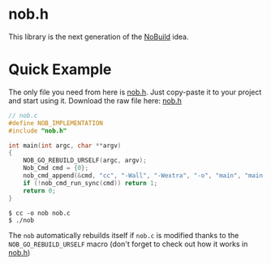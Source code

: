 # nob.h

This library is the next generation of the [NoBuild](https://github.com/tsoding/nobuild) idea.

# Quick Example

The only file you need from here is [nob.h](./nob.h). Just copy-paste it to your project and start using it.
Download the raw file here: [nob.h](https://raw.githubusercontent.com/tsoding/nob.h/refs/heads/main/nob.h)

```c
// nob.c
#define NOB_IMPLEMENTATION
#include "nob.h"

int main(int argc, char **argv)
{
    NOB_GO_REBUILD_URSELF(argc, argv);
    Nob_Cmd cmd = {0};
    nob_cmd_append(&cmd, "cc", "-Wall", "-Wextra", "-o", "main", "main.c");
    if (!nob_cmd_run_sync(cmd)) return 1;
    return 0;
}
```

```console
$ cc -o nob nob.c
$ ./nob
```

The `nob` automatically rebuilds itself if `nob.c` is modified thanks to
the `NOB_GO_REBUILD_URSELF` macro (don't forget to check out how it works in [nob.h](./nob.h))
